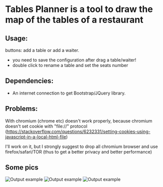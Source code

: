 # Tables Planner is a tool to draw the map of the tables of a restaurant

## Usage:
buttons: add a table or add a waiter.
* you need to save the configuration after drag a table/waiter!
* double click to rename a table and set the seats number

## Dependencies:
- An internet connection to get Bootstrap/JQuery library.

## Problems:
With chromium (chrome etc) doesn't work properly, because chromium doesn't set cookie with "file://" protocol (https://stackoverflow.com/questions/6232331/setting-cookies-using-javascript-in-a-local-html-file)

I'll work on it, but I strongly suggest to drop all chromium browser and use firefox/safari/TOR (thus to get a better privacy and better performance)

## Some pics
![Output example](https://github.com/albertomorini/albertomorini/blob/main/tablesPlanner/img/github1.png)
![Output example](https://github.com/albertomorini/albertomorini/blob/main/tablesPlanner/img/github2.png)
![Output example](https://github.com/albertomorini/albertomorini/blob/main/tablesPlanner/img/github3.png)
